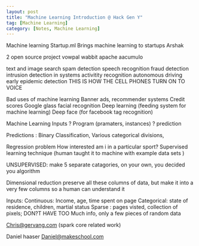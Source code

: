 ```yaml
---
layout: post
title: "Machine Learning Introduction @ Hack Gen Y"
tag: [Machine Learning]
category: [Notes, Machine Learning]
---
```


Machine learning Startup.ml Brings machine learning to startupsArshak2 open source project vowpal wabbitapache aacumulotext and image searchspam detectionspeech recognitionfraud detectionintrusion detection in systemsactivitity recognitionautonomous drivingearly epidemic detectionTHIS IS HOW THE CELL PHONES TURN ON TO VOICE Bad uses of machine learningBanner ads, recommender systemsCredit scoresGoogle glass facial recognitionDeep learning (feeding system for machine learning)Deep face (for facebook tag recognition)Machine LearningInputs ? Program (pramaters, instances) ? predictionPredictions : Binary Classification, Various categorical divisions, Regression problem How interested am i in a particular sport? Supervised learning technique (human taught it to machine with example data sets ) UNSUPERVISED: make 5 separate catagories, on your own, you decided you algorithm Dimensional reductionpreserve all these columns of data, but make it into a very few columns so a human can understand itInputs: Continuous: Income, age, time spent on pageCategorical: state of residence, children, martial statusSparse : pages visted, collection of pixels; DON?T HAVE TOO Much info, only a few pieces of random dataChris@gervang.com (spark core related work) Daniel haaser Daniel@makeschool.com



